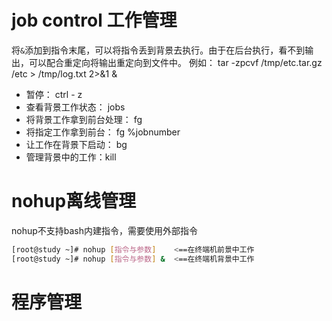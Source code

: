 # job control 工作管理
将`&`添加到指令末尾，可以将指令丢到背景去执行。由于在后台执行，看不到输出，可以配合重定向将输出重定向到文件中。
例如： tar -zpcvf /tmp/etc.tar.gz /etc > /tmp/log.txt 2>&1 &

* 暂停： ctrl - z
* 查看背景工作状态： jobs
* 将背景工作拿到前台处理： fg
* 将指定工作拿到前台： fg %jobnumber
* 让工作在背景下启动： bg
* 管理背景中的工作：kill

# nohup离线管理
nohup不支持bash内建指令，需要使用外部指令
```bash
[root@study ~]# nohup [指令与参数]    <==在终端机前景中工作
[root@study ~]# nohup [指令与参数] &  <==在终端机背景中工作
```

# 程序管理
